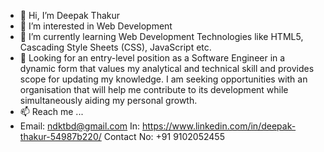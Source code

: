 - 👋 Hi, I’m Deepak Thakur
- 👀 I’m interested in Web Development
- 🌱 I’m currently learning Web Development Technologies like HTML5, 
Cascading Style Sheets (CSS), JavaScript etc.
- 💞️ Looking for an entry-level position as a Software Engineer in a dynamic form that values my 
analytical and technical skill and provides scope for updating my knowledge. I am seeking 
opportunities with an organisation that will help me contribute to its development while 
simultaneously aiding my personal growth.
- 📫 Reach me ...
- Email: ndktbd@gmail.com
In: https://www.linkedin.com/in/deepak-thakur-54987b220/
Contact No: +91 9102052455

<!---
ndktbd/ndktbd is a ✨ special ✨ repository because its `README.md` (this file) appears on your GitHub profile.
You can click the Preview link to take a look at your changes.
--->
